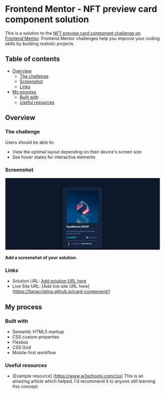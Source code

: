 # Frontend Mentor - NFT preview card component solution

This is a solution to the [NFT preview card component challenge on Frontend Mentor](https://www.frontendmentor.io/challenges/nft-preview-card-component-SbdUL_w0U). Frontend Mentor challenges help you improve your coding skills by building realistic projects. 

## Table of contents

- [Overview](#overview) 
  - [The challenge](#the-challenge) 
  - [Screenshot](#screenshot) 
  - [Links](#links) 
- [My process](#my-process) 
  - [Built with](#built-with) 
  - [Useful resources](#useful-resources)

## Overview

### The challenge

Users should be able to:

- View the optimal layout depending on their device's screen size
- See hover states for interactive elements

### Screenshot
  <img src="images/image 1.jpg">

 **Add a screenshot of your solution.**


### Links

- Solution URL: [Add solution URL here](https://your-solution-url.com)
- Live Site URL: [Add live site URL here] (https://llanacristina.github.io/card-component/)

## My process

### Built with

- Semantic HTML5 markup
- CSS custom properties
- Flexbox
- CSS Grid
- Mobile-first workflow

### Useful resources

- [Example resource] (https://www.w3schools.com/css) This is an amazing article which helped. I'd recommend it to anyone still learning this concept.
